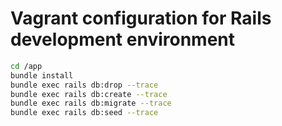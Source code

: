 # Vagrant configuration for Rails development environment

``` bash
cd /app
bundle install
bundle exec rails db:drop --trace
bundle exec rails db:create --trace
bundle exec rails db:migrate --trace
bundle exec rails db:seed --trace
```

